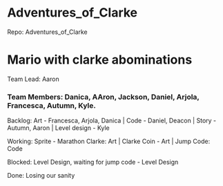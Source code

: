 # Adventures_of_Clarke
Repo: Adventures_of_Clarke

# Mario with clarke abominations

Team Lead: Aaron

### Team Members: Danica, AAron, Jackson, Daniel, Arjola, Francesca, Autumn, Kyle.

Backlog: Art - Francesca, Arjola, Danica | Code -  Daniel, Deacon | Story - Autumn, Aaron | Level design - Kyle

Working: Sprite - Marathon Clarke: Art | Clarke Coin - Art | Jump Code: Code

Blocked: Level Design, waiting for jump code - Level Design

Done: Losing our sanity
